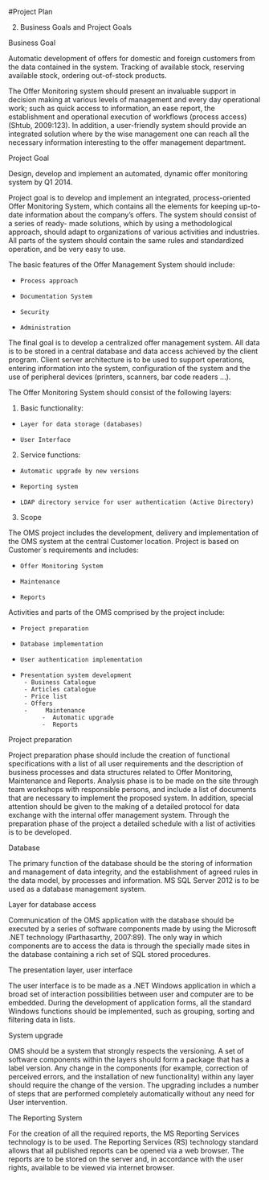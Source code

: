 #Project Plan

2. Business Goals and Project Goals


Business Goal


Automatic development of offers for domestic and foreign customers from the data contained in the system.
Tracking of available stock, reserving available stock, ordering out-of-stock products.

The Offer Monitoring system should present an invaluable support in decision making at various levels of management and every day operational  work; such as quick access to information, an ease report, the establishment and operational execution of workflows (process access) (Shtub, 2009:123). In addition, a user-friendly system should provide an integrated solution where by the wise management one can reach all the necessary information interesting to the offer management department.


Project Goal

Design, develop and implement an automated, dynamic offer monitoring system by Q1 2014.

Project goal is to develop and implement an integrated, process-oriented Offer Monitoring System, which contains all the elements for keeping up-to-date information about the company’s offers. The system should consist of a series of ready- made solutions, which by using a methodological approach, should adapt to organizations of various activities  and industries. All parts of the system should contain the same rules and standardized operation, and be very easy to use.

The basic features of the Offer Management System should include:
-     Process approach
-     Documentation System
-     Security
-     Administration

The final goal is to develop a centralized offer management  system. All data is to be stored in a central database and data access achieved by the client program.
Client server architecture is to be used to support operations, entering information into the system, configuration of the system and the use of peripheral devices (printers, scanners, bar code readers ...).


The Offer Monitoring System should consist of the following layers:

1.  Basic functionality:
-     Layer for data storage (databases)
-     User Interface


2.  Service functions:
-     Automatic upgrade by new versions
-     Reporting system
-     LDAP directory service for user authentication (Active Directory)


3. Scope


The OMS project includes the development,  delivery and implementation of the OMS system at the central Customer location. Project is based on Customer`s requirements and includes:


-     Offer Monitoring System
-     Maintenance
-     Reports

Activities and parts of the OMS comprised by the project include:


-     Project preparation
-     Database implementation
-     User authentication implementation
-     Presentation system development
       - Business Catalogue
       - Articles catalogue
       - Price list
       - Offers
       -     Maintenance
            -  Automatic upgrade
            -  Reports


Project preparation

Project preparation phase should include the creation of functional specifications with a list of all user requirements and the description of business processes and data structures related to Offer Monitoring, Maintenance and Reports. Analysis phase is to be made on the site through team workshops with responsible persons, and include a list of documents that are necessary to implement the proposed system.
In addition, special attention should be given to the making of a detailed protocol for data exchange with the internal offer management system.
Through the preparation phase of the project a detailed schedule with a list of activities is to be developed.


Database

The primary function of the database should be the storing of information and management of data integrity, and the establishment of agreed rules in the data model, by processes and information.
MS SQL Server 2012 is to be used as a database management system.


Layer for database access

Communication of the OMS application with the database should be executed by a series of software components made by using the Microsoft .NET technology (Parthasarthy, 2007:89). The only way in which components are to access the data is through the specially made sites in the database containing a rich set of SQL stored procedures.


The presentation layer, user interface

The user interface is to be made as a .NET Windows application in which a broad set of interaction possibilities between user and computer are to be embedded. During the development of application forms, all the standard Windows functions should be implemented, such as grouping, sorting and filtering data in lists.


System upgrade

OMS should be a system that strongly respects the versioning. A set of software components within the layers should form a package that has a label version. Any change in the components (for example, correction of perceived errors, and the   installation  of   new   functionality)     within    any    layer    should   require   the   change   of   the   version. The upgrading includes a number of steps that are performed completely  automatically  without any need for User intervention.


The Reporting System

For the creation of all the required reports, the MS Reporting Services technology is to be used. The Reporting Services (RS) technology standard allows that all published  reports can be opened via a web browser. The reports are to be stored on the server and, in accordance with the user rights, available to be viewed via internet browser.